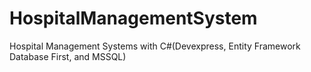 # HospitalManagementSystem
Hospital Management Systems with C#(Devexpress, Entity Framework Database First, and MSSQL)
